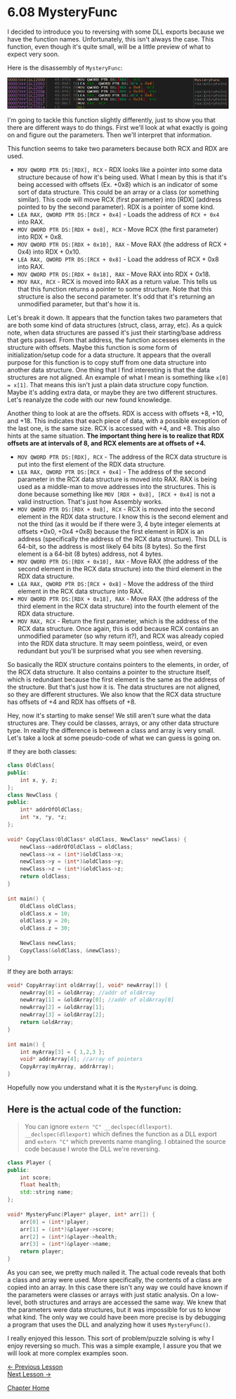 # 6.08 MysteryFunc
I decided to introduce you to reversing with some DLL exports because we have the function names. Unfortunately, this isn't always the case. This function, even though it's quite small, will be a little preview of what to expect very soon.

Here is the disassembly of `MysteryFunc`:

<p>
  <img src="[ignore]/MysteryFunc/MysteryFunc.png">
</p>

I'm going to tackle this function slightly differently, just to show you that there are different ways to do things. First we'll look at what exactly is going on and figure out the parameters. Then we'll interpret that information. 

This function seems to take two parameters because both RCX and RDX are used.

* `MOV QWORD PTR DS:[RDX], RCX` - RDX looks like a pointer into some data structure because of how it's being used. What I mean by this is that it's being accessed with offsets (Ex. +0x8) which is an indicator of some sort of data structure. This could be an array or a class (or something similar). This code will move RCX (first parameter) into [RDX] (address pointed to by the second parameter). RDX is a pointer of some kind.
* `LEA RAX, QWORD PTR DS:[RCX + 0x4]` - Loads the address of `RCX + 0x4` into RAX.
* `MOV QWORD PTR DS:[RDX + 0x8], RCX` - Move RCX (the first parameter) into RDX + 0x8.
* `MOV QWORD PTR DS:[RDX + 0x10], RAX` - Move RAX (the address of RCX + 0x4) into RDX + 0x10.
* `LEA RAX, QWORD PTR DS:[RCX + 0x8]` - Load the address of RCX + 0x8 into RAX.
* `MOV QWORD PTR DS:[RDX + 0x18], RAX` - Move RAX into RDX + 0x18.
* `MOV RAX, RCX` - RCX is moved into RAX as a return value. This tells us that this function returns a pointer to some structure. Note that this structure is also the second parameter. It's odd that it's returning an unmodified parameter, but that's how it is. 
  
Let's break it down. It appears that the function takes two parameters that are both some kind of data structures (struct, class, array, etc). As a quick note, when data structures are passed it's just their starting/base address that gets passed. From that address, the function accesses elements in the structure with offsets. Maybe this function is some form of initialization/setup code for a data structure. It appears that the overall purpose for this function is to copy stuff from one data structure into another data structure. One thing that I find interesting is that the data structures are not aligned. An example of what I mean is something like `x[0] = x[1]`. That means this isn't just a plain data structure copy function. Maybe it's adding extra data, or maybe they are two different structures. Let's reanalyze the code with our new found knowledge. 

Another thing to look at are the offsets. RDX is access with offsets +8, +10, and +18. This indicates that each piece of data, with a possible exception of the last one, is the same size. RCX is accessed with +4, and +8. This also hints at the same situation. **The important thing here is to realize that RDX offsets are at intervals of 8, and RCX elements are at offsets of +4.**

* `MOV QWORD PTR DS:[RDX], RCX` - The address of the RCX data structure is put into the first element of the RDX data structure.
* `LEA RAX, QWORD PTR DS:[RCX + 0x4]` - The address of the second parameter in the RCX data structure is moved into RAX. RAX is being used as a middle-man to move addresses into the structures. This is done because something like `MOV [RDX + 0x8], [RCX + 0x4]` is not a valid instruction. That's just how Assembly works.
* `MOV QWORD PTR DS:[RDX + 0x8], RCX` - RCX is moved into the second element in the RDX data structure. I know this is the second element and not the third (as it would be if there were 3, 4 byte integer elements at offsets +0x0, +0x4 +0x8) because the first element in RDX is an address (specifically the address of the RCX data structure). This DLL is 64-bit, so the address is most likely 64 bits (8 bytes). So the first element is a 64-bit (8 bytes) address, not 4 bytes.
* `MOV QWORD PTR DS:[RDX + 0x10], RAX` - Move RAX (the address of the second element in the RCX data structure) into the third element in the RDX data structure.
* `LEA RAX, QWORD PTR DS:[RCX + 0x8]` - Move the address of the third element in the RCX data structure into RAX.
* `MOV QWORD PTR DS:[RDX + 0x18], RAX` - Move RAX (the address of the third element in the RCX data structure) into the fourth element of the RDX data structure.
* `MOV RAX, RCX` - Return the first parameter, which is the address of the RCX data structure. Once again, this is odd because RCX contains an unmodified parameter (so why return it?), and RCX was already copied into the RDX data structure. It may seem pointless, weird, or even redundant but you'll be surprised what you see when reversing.

So basically the RDX structure contains pointers to the elements, in order, of the RCX data structure. It also contains a pointer to the structure itself, which is redundant because the first element is the same as the address of the structure. But that's just how it is. The data structures are not aligned, so they are different structures. We also know that the RCX data structure has offsets of +4 and RDX has offsets of +8.

Hey, now it's starting to make sense! We still aren't sure what the data structures are. They could be classes, arrays, or any other data structure type. In reality the difference is between a class and array is very small. Let's take a look at some pseudo-code of what we can guess is going on.

If they are both classes:

```c++
class OldClass{
public:
	int x, y, z;
};
class NewClass {
public:
	int* addrOfOldClass;
	int *x, *y, *z;
};

void* CopyClass(OldClass* oldClass, NewClass* newClass) {
	newClass->addrOfOldClass = oldClass;
	newClass->x = (int*)&oldClass->x;
	newClass->y = (int*)&oldClass->y;
	newClass->z = (int*)&oldClass->z;
	return oldClass;
}

int main() {
	OldClass oldClass;
	oldClass.x = 10;
	oldClass.y = 20;
	oldClass.z = 30;

	NewClass newClass;
	CopyClass(&oldClass, &newClass);
}
```

If they are both arrays:

```c++
void* CopyArray(int oldArray[], void* newArray[]) {
	newArray[0] = &oldArray; //addr of oldArray
	newArray[1] = &oldArray[0]; //addr of oldArray[0]
	newArray[2] = &oldArray[1];
	newArray[3] = &oldArray[2];
	return &oldArray;
}

int main() {
	int myArray[3] = { 1,2,3 };
	void* addrArray[4]; //array of pointers
	CopyArray(myArray, addrArray);
}
```

Hopefully now you understand what it is the `MysteryFunc` is doing.

## Here is the actual code of the function:
> You can ignore `extern "C" __declspec(dllexport)`. `__declspec(dllexport)` which defines the function as a DLL export and `extern "C"` which prevents name mangling. I obtained the source code because I wrote the DLL we're reversing.

```c++
class Player {
public:
	int score;
	float health;
	std::string name;
};

void* MysteryFunc(Player* player, int* arr[]) {
	arr[0] = (int*)player;
	arr[1] = (int*)&player->score;
	arr[2] = (int*)&player->health;
	arr[3] = (int*)&player->name;
	return player;
}
```

As you can see, we pretty much nailed it. The actual code reveals that both a class and array were used. More specifically, the contents of a class are copied into an array. In this case there isn't any way we could have known if the parameters were classes or arrays with just static analysis. On a low-level, both structures and arrays are accessed the same way. We knew that the parameters were data structures, but it was impossible for us to know what kind. The only way we could have been more precise is by debugging a program that uses the DLL and analyzing how it uses `MysteryFunc()`. 

I really enjoyed this lesson. This sort of problem/puzzle solving is why I enjoy reversing so much. This was a simple example, I assure you that we will look at more complex examples soon.

[<- Previous Lesson](6.07%20PrintPlayerStats.md)  
[Next Lesson ->](6.09%20ImplementingPlayer.md)  

[Chapter Home](6.00%20DLL.md)  
